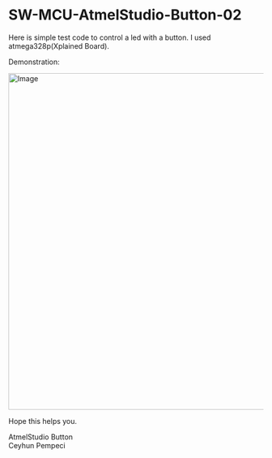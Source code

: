 # SW-MCU-AtmelStudio-Button-02

Here is simple test code to control a led with a button. I used atmega328p(Xplained Board).

Demonstration:

<img width="663" alt="Image" src="https://github.com/user-attachments/assets/fe9a7104-6fa8-4c7b-9765-f48ae1c28d0d" />

Hope this helps you.

AtmelStudio Button<br>
Ceyhun Pempeci

